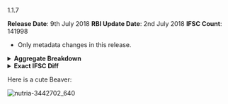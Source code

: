 1.1.7

**Release Date**: 9th July 2018
**RBI Update Date**: 2nd July 2018
**IFSC Count**: 141998

- Only metadata changes in this release.

<details><summary><strong>Aggregate Breakdown</strong>
</summary>

```
      2 +APMC
```
</details>

<details><summary><strong>Exact IFSC Diff</strong></summary>

```diff
+APMC0000036
+APMC0000909
```
</details>

Here is a cute Beaver:

![nutria-3442702_640](https://user-images.githubusercontent.com/584253/42445697-86b81af2-8391-11e8-9347-7fcdbcd3f979.jpg)
